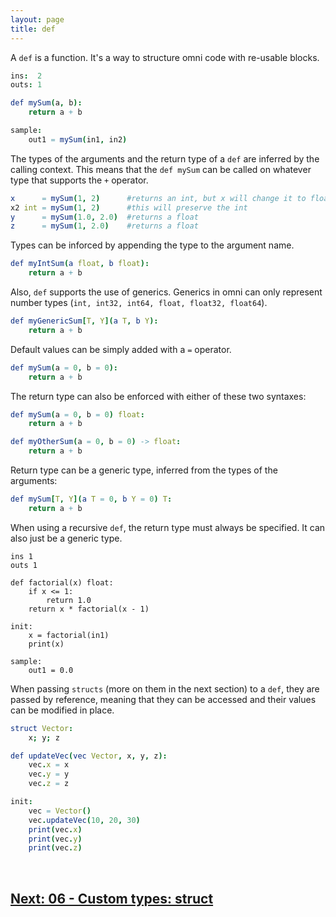 ```yaml
---
layout: page
title: def
---
```


A `def` is a function. It's a way to structure omni code with re-usable blocks.

```nim
ins:  2
outs: 1

def mySum(a, b):
    return a + b

sample:
    out1 = mySum(in1, in2)
```

The types of the arguments and the return type of a `def` are inferred by the calling context. This means that the `def mySum` can be called on whatever type that supports the `+` operator.

```nim
x      = mySum(1, 2)      #returns an int, but x will change it to float
x2 int = mySum(1, 2)      #this will preserve the int
y      = mySum(1.0, 2.0)  #returns a float
z      = mySum(1, 2.0)    #returns a float
```

Types can be inforced by appending the type to the argument name.

```nim
def myIntSum(a float, b float):
    return a + b
```

Also, `def` supports the use of generics. Generics in omni can only represent number types (`int, int32, int64, float, float32, float64`).

```nim
def myGenericSum[T, Y](a T, b Y):
    return a + b
```

Default values can be simply added with a `=` operator.

```nim
def mySum(a = 0, b = 0):
    return a + b
```

The return type can also be enforced with either of these two syntaxes:

```nim
def mySum(a = 0, b = 0) float:
    return a + b

def myOtherSum(a = 0, b = 0) -> float:
    return a + b
```

Return type can be a generic type, inferred from the types of the arguments:

```nim
def mySum[T, Y](a T = 0, b Y = 0) T:
    return a + b
```

When using a recursive `def`, the return type must always be specified. It can also just be a generic type.

```
ins 1
outs 1

def factorial(x) float:
    if x <= 1:
        return 1.0
    return x * factorial(x - 1)

init:
    x = factorial(in1)
    print(x)

sample:
    out1 = 0.0
```

When passing `structs` (more on them in the next section) to a `def`, they are passed by reference, meaning that they can be accessed and their values can be modified in place.

```nim
struct Vector:
    x; y; z

def updateVec(vec Vector, x, y, z):
    vec.x = x
    vec.y = y
    vec.z = z

init:
    vec = Vector()
    vec.updateVec(10, 20, 30)
    print(vec.x)
    print(vec.y)
    print(vec.z)
```

<br>

## [Next: 06 - Custom types: struct](06_struct.md)
